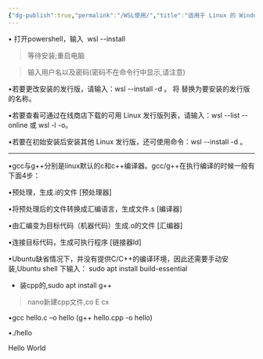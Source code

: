 ```yaml
---
{"dg-publish":true,"permalink":"/WSL使用/","title":"适用于 Linux 的 Windows 子系统"}
---
```


• 打开powershell，输入  wsl --install 
> 等待安装;重启电脑

> 输入用户名以及密码(密码不在命令行中显示,请注意)

•若要更改安装的发行版，请输入：wsl --install -d <Distribution Name>。 将 <Distribution Name> 替换为要安装的发行版的名称。

•若要查看可通过在线商店下载的可用 Linux 发行版列表，请输入：wsl --list --online 或 wsl -l -o。

•若要在初始安装后安装其他 Linux 发行版，还可使用命令：wsl --install -d <Distribution Name>。

---

•gcc与g++分别是linux默认的c和c++编译器。gcc/g++在执行编译的时候一般有下面4步：

•预处理，生成.i的文件 [预处理器]

•将预处理后的文件转换成汇编语言，生成文件.s [编译器]

•由汇编变为目标代码（机器代码）生成.o的文件 [汇编器]

•连接目标代码，生成可执行程序 [链接器ld]

•Ubuntu缺省情况下，并没有提供C/C++的编译环境，因此还需要手动安装,Ubuntu shell 下输入： sudo apt install build-essential

- 装cpp的,sudo apt install g++

> nano新建cpp文件,co E cx

•gcc hello.c –o hello (g++ hello.cpp -o hello)

•./hello

Hello World
